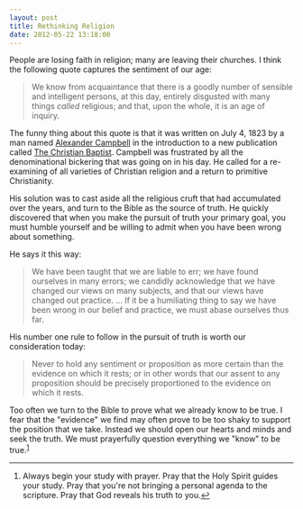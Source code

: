 ```yaml
---
layout: post
title: Rethinking Religion
date: 2012-05-22 13:18:00
---
```


People are losing faith in religion; many are leaving their churches. I
think the following quote captures the sentiment of our age:

> We know from acquaintance that there is a goodly number of sensible
> and intelligent persons, at this day, entirely disgusted with many
> things *called* religious; and that, upon the whole, it is an age of
> inquiry.

The funny thing about this quote is that it was written on July 4, 1823
by a man named [Alexander Campbell][1] in the introduction to a new
publication called [The Christian Baptist][2]. Campbell was frustrated
by all the denominational bickering that was going on in his day. He
called for a re-examining of all varieties of Christian religion and a
return to primitive Christianity.

His solution was to cast aside all the religious cruft that had
accumulated over the years, and turn to the Bible as the source of
truth. He quickly discovered that when you make the pursuit of truth
your primary goal, you must humble yourself and be willing to admit when
you have been wrong about something.

He says it this way:
> We have been taught that we are liable to err; we have found ourselves
> in many errors; we candidly acknowledge that we have changed our views
> on many subjects, and that our views have changed out practice. ... If
> it be a humiliating thing to say we have been wrong in our belief and
> practice, we must abase ourselves thus far.

His number one rule to follow in the pursuit of truth is worth our
consideration today:
> Never to hold any sentiment or proposition as more certain than the
> evidence on which it rests; or in other words that our assent to any
> proposition should be precisely proportioned to the evidence on which
> it rests.

Too often we turn to the Bible to prove what we already know to be true.
I fear that the "evidence" we find may often prove to be too shaky to
support the position that we take. Instead we should open our hearts and
minds and seek the truth. We must prayerfully question everything we
"know" to be true.<sup id="fnr-1-2012-05-22">[1](#fn-1-2012-05-22)</sup>

---
<ol>
<li id="fn-1-2012-05-22">Always begin your study with prayer. Pray that the Holy Spirit
guides your study. Pray that you're not bringing a personal agenda to
the scripture. Pray that God reveals his truth to you.<a href="#fnr-1-2012-05-22">↩</a></li>
</ol>

[1]: http://en.wikipedia.org/wiki/Alexander_Campbell_(clergyman)
[2]: http://www.mun.ca/rels/restmov/texts/acampbell/tcb/TCB00.HTM
